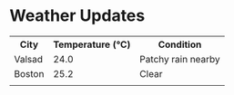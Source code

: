 # Weather Updates

<!-- WEATHER-UPDATE-START -->
<table><tr><th>City</th><th>Temperature (°C)</th><th>Condition</th></tr><tr><td>Valsad</td><td>24.0</td><td>Patchy rain nearby</td></tr><tr><td>Boston</td><td>25.2</td><td>Clear</td></tr><tr><td></td><td></td><td></td></tr></table>
<!-- WEATHER-UPDATE-END -->
